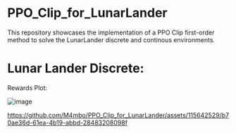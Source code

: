 # PPO_Clip_for_LunarLander
This repository showcases the implementation of a PPO Clip first-order method to solve the LunarLander discrete and continous environments.

# Lunar Lander Discrete:

Rewards Plot:

![image](https://github.com/M4mbo/PPO_Clip_for_LunarLander/assets/115642529/ba0f3d68-7776-49a1-b0bb-3e41a82cb1eb)



https://github.com/M4mbo/PPO_Clip_for_LunarLander/assets/115642529/b70ae36d-61ea-4b19-abbd-28483208098f

